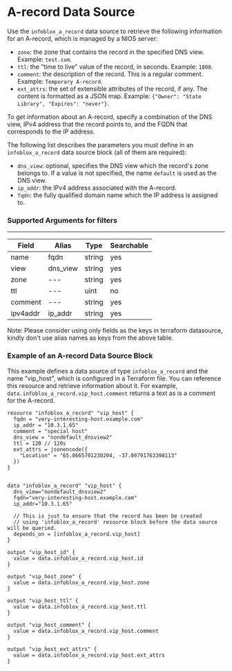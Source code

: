 # A-record Data Source

Use the `infoblox_a_record` data source to retrieve the following information for an A-record, which is managed by a NIOS server:

* `zone`: the zone that contains the record in the specified DNS view. Example: `test.com`.
* `ttl`: the "time to live" value of the record, in seconds. Example: `1800`.
* `comment`: the description of the record. This is a regular comment. Example: `Temporary A-record`.
* `ext_attrs`: the set of extensible attributes of the record, if any. The content is formatted as a JSON map. Example: `{"Owner": "State Library", "Expires": "never"}`.

To get information about an A-record, specify a combination of the DNS view, IPv4 address that the record points to, and the FQDN that corresponds to the IP address.

The following list describes the parameters you must define in an `infoblox_a_record` data source block (all of them are required):

* `dns_view`: optional, specifies the DNS view which the record's zone belongs to. If a value is not specified, the name `default` is used as the DNS view.
* `ip_addr`: the IPv4 address associated with the A-record.
* `fqdn`: the fully qualified domain name which the IP address is assigned to.

### Supported Arguments for filters

-----
| Field    | Alias    | Type   | Searchable |
|----------|----------|--------|------------|
| name     | fqdn     | string | yes        |
| view     | dns_view | string | yes        |
| zone     | ---      | string | yes        |
| ttl      | ---      | uint   | no         |
| comment  | ---      | string | yes        |
| ipv4addr | ip_addr  | string | yes        |

Note: Please consider using only fields as the keys in terraform datasource, kindly don't use alias names as keys from the above table.

### Example of an A-record Data Source Block

This example defines a data source of type `infoblox_a_record` and the name "vip_host", which is configured in a Terraform file.
You can reference this resource and retrieve information about it. For example, `data.infoblox_a_record.vip_host.comment` returns
a text as is a comment for the A-record.

```hcl
resource "infoblox_a_record" "vip_host" {
  fqdn = "very-interesting-host.example.com"
  ip_addr = "10.3.1.65"
  comment = "special host"
  dns_view = "nondefault_dnsview2"
  ttl = 120 // 120s
  ext_attrs = jsonencode({
    "Location" = "65.8665701230204, -37.00791763398113"
  })
}


data "infoblox_a_record" "vip_host" {
  dns_view="nondefault_dnsview2"
  fqdn="very-interesting-host.example.com"
  ip_addr="10.3.1.65"
  
  // This is just to ensure that the record has been be created
  // using 'infoblox_a_record' resource block before the data source will be queried.
  depends_on = [infoblox_a_record.vip_host]
}

output "vip_host_id" {
  value = data.infoblox_a_record.vip_host.id
}

output "vip_host_zone" {
  value = data.infoblox_a_record.vip_host.zone
}

output "vip_host_ttl" {
  value = data.infoblox_a_record.vip_host.ttl
}

output "vip_host_comment" {
  value = data.infoblox_a_record.vip_host.comment
}

output "vip_host_ext_attrs" {
  value = data.infoblox_a_record.vip_host.ext_attrs
}
```

